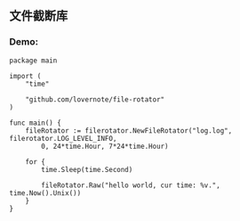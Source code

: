 ## 文件截断库

### Demo: 
	package main
	
	import (
		"time"
	
		"github.com/lovernote/file-rotator"
	)
	
	func main() {
		fileRotator := filerotator.NewFileRotator("log.log", filerotator.LOG_LEVEL_INFO,
			0, 24*time.Hour, 7*24*time.Hour)
	
		for {
			time.Sleep(time.Second)
	
			fileRotator.Raw("hello world, cur time: %v.", time.Now().Unix())
		}
	}